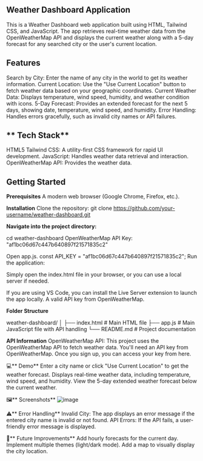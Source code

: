 **Weather Dashboard Application**
----------------------------------

This is a Weather Dashboard web application built using HTML, Tailwind CSS, and JavaScript. The app retrieves real-time weather data from the OpenWeatherMap API and displays the current weather along with a 5-day forecast for any searched city or the user's current location.


**Features**
--------------
Search by City: Enter the name of any city in the world to get its weather information.
Current Location: Use the "Use Current Location" button to fetch weather data based on your geographic coordinates.
Current Weather Data: Displays temperature, wind speed, humidity, and weather condition with icons.
5-Day Forecast: Provides an extended forecast for the next 5 days, showing date, temperature, wind speed, and humidity.
Error Handling: Handles errors gracefully, such as invalid city names or API failures.

** Tech Stack**
----------------

HTML5
Tailwind CSS: A utility-first CSS framework for rapid UI development.
JavaScript: Handles weather data retrieval and interaction.
OpenWeatherMap API: Provides the weather data.

**Getting Started**
--------------------
**Prerequisites**
A modern web browser (Google Chrome, Firefox, etc.).

**Installation**
Clone the repository:
git clone https://github.com/your-username/weather-dashboard.git


**Navigate into the project directory:**

cd weather-dashboard
 OpenWeatherMap API Key: "af1bc06d67c447b640897f21571835c2"

Open app.js.
const API_KEY = "af1bc06d67c447b640897f21571835c2";
Run the application:

Simply open the index.html file in your browser, or you can use a local server if needed.

If you are using VS Code, you can install the Live Server extension to launch the app locally.
A valid API key from OpenWeatherMap.

**Folder Structure**

weather-dashboard/
│
├── index.html        # Main HTML file
├── app.js            # Main JavaScript file with API handling
└── README.md         # Project documentation

**API Information**
OpenWeatherMap API: This project uses the OpenWeatherMap API to fetch weather data. You'll need an API key from OpenWeatherMap. Once you sign up, you can access your key from here.


💻** Demo**
Enter a city name or click "Use Current Location" to get the weather forecast.
Displays real-time weather data, including temperature, wind speed, and humidity.
View the 5-day extended weather forecast below the current weather.

🖼️** Screenshots**
![image](https://github.com/user-attachments/assets/baaa882b-fcc5-49d2-a14e-4977df104d4c)


⚠️** Error Handling**
Invalid City: The app displays an error message if the entered city name is invalid or not found.
API Errors: If the API fails, a user-friendly error message is displayed.


🌟** Future Improvements**
Add hourly forecasts for the current day.
Implement multiple themes (light/dark mode).
Add a map to visually display the city location.



